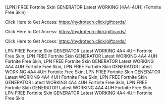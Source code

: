 [LPN] FREE Fortnite Skin GENERATOR Latest WORKING [4A4-4UH] (Fortnite Free Skin)

Click Here to Get Access: https://hydrotech.click/giftcards/

Click Here to Get Access: https://hydrotech.click/giftcards/

Click Here to Get Access: https://hydrotech.click/giftcards/

 LPN FREE Fortnite Skin GENERATOR Latest WORKING 4A4 4UH Fortnite Free Skin, LPN FREE Fortnite Skin GENERATOR Latest WORKING 4A4 4UH Fortnite Free Skin, LPN FREE Fortnite Skin GENERATOR Latest WORKING 4A4 4UH Fortnite Free Skin, LPN FREE Fortnite Skin GENERATOR Latest WORKING 4A4 4UH Fortnite Free Skin, LPN FREE Fortnite Skin GENERATOR Latest WORKING 4A4 4UH Fortnite Free Skin, LPN FREE Fortnite Skin GENERATOR Latest WORKING 4A4 4UH Fortnite Free Skin, LPN FREE Fortnite Skin GENERATOR Latest WORKING 4A4 4UH Fortnite Free Skin, LPN FREE Fortnite Skin GENERATOR Latest WORKING 4A4 4UH Fortnite Free Skin

